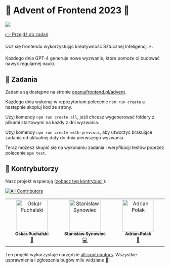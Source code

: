 # 🎄 Advent of Frontend 2023 🎄

![](./resources/head.png)

[👉 Przejdź do zadań](https://opanujfrontend.pl/advent)

Ucz się frontendu wykorzystując kreatywność Sztucznej Inteligencji ⚡️.

Każdego dnia GPT-4 generuje nowe wyzwanie, które pomoże ci budować nawyk regularnej nauki.

## 📝 Zadania

Zadania są dostępne na stronie [opanujfrontend.pl/advent](https://opanujfrontend.pl/advent).

Każdego dnia wykonaj w repozytorium polecenie `npm run create` a następnie skopiuj kod ze strony.

Użyj komendy `npm run create all`, jeśli chcesz wygenerować foldery z plikami startowymi
na każdy z dni wyzwania.

Użyj komendy `npm run create with-previous`, aby utworzyć brakujące zadania od aktualnej daty do
dnia pierwszego wyzwania.

Teraz możesz skupić się na wykonaniu zadania i weryfikacji testów poprzez polecenie `npm test`.

## 💜 Kontrybutorzy

Nasz projekt wspierają ([zobacz typ kontrybucji](https://allcontributors.org/docs/en/emoji-key)):

<!-- ALL-CONTRIBUTORS-BADGE:START - Do not remove or modify this section -->

[![All Contributors](https://img.shields.io/badge/all_contributors-3-orange.svg?style=flat-square)](#contributors-)

<!-- ALL-CONTRIBUTORS-BADGE:END -->

<!-- ALL-CONTRIBUTORS-LIST:START - Do not remove or modify this section -->
<!-- prettier-ignore-start -->
<!-- markdownlint-disable -->
<table>
  <tbody>
    <tr>
      <td align="center" valign="top" width="14.28%"><a href="https://opuchalski.pl"><img src="https://avatars.githubusercontent.com/u/45982530?v=4?s=100" width="100px;" alt="Oskar Puchalski"/><br /><sub><b>Oskar Puchalski</b></sub></a><br /><a href="https://github.com/przeprogramowani/advent-of-frontend/issues?q=author%3Amlodyoskar" title="Bug reports">🐛</a></td>
      <td align="center" valign="top" width="14.28%"><a href="https://github.com/ssynowiec"><img src="https://avatars.githubusercontent.com/u/52856724?v=4?s=100" width="100px;" alt="Stanisław Synowiec"/><br /><sub><b>Stanisław Synowiec</b></sub></a><br /><a href="https://github.com/przeprogramowani/advent-of-frontend/commits?author=ssynowiec" title="Code">💻</a></td>
      <td align="center" valign="top" width="14.28%"><a href="https://adipol.dev"><img src="https://avatars.githubusercontent.com/u/27779154?v=4?s=100" width="100px;" alt="Adrian Polak"/><br /><sub><b>Adrian Polak</b></sub></a><br /><a href="#maintenance-AdiPol1359" title="Maintenance">🚧</a></td>
    </tr>
  </tbody>
</table>

<!-- markdownlint-restore -->
<!-- prettier-ignore-end -->

<!-- ALL-CONTRIBUTORS-LIST:END -->

Ten projekt wykorzystuje narzędzie [all-contributors](https://github.com/all-contributors/all-contributors). Wszystkie usprawnienia i zgłoszenia bugów mile widziane 🙏!
